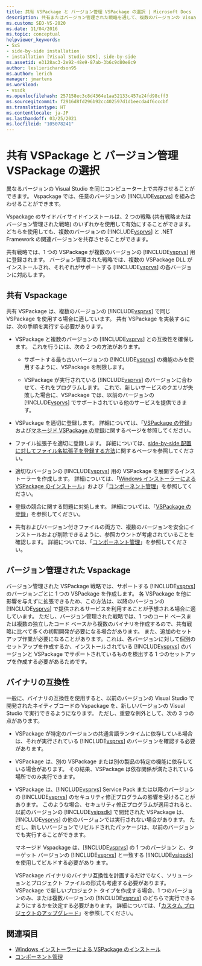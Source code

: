 ```yaml
---
title: 共有 VSPackage と バージョン管理 VSPackage の選択 | Microsoft Docs
description: 共有またはバージョン管理された戦略を通して、複数のバージョンの Visual Studio と .NET Framework を含む Vspackage をサイドバイサイドでインストールする方法について説明します。
ms.custom: SEO-VS-2020
ms.date: 11/04/2016
ms.topic: conceptual
helpviewer_keywords:
- SxS
- side-by-side installation
- installation [Visual Studio SDK], side-by-side
ms.assetid: e3128ac3-2e92-48e9-87ab-3b6c9d80e8c9
author: leslierichardson95
ms.author: lerich
manager: jmartens
ms.workload:
- vssdk
ms.openlocfilehash: 257158ec3c8d4364e1aa52133c457e24fd98cff3
ms.sourcegitcommit: f2916d8fd296b92cc402597d1d1eecda4f6cccbf
ms.translationtype: HT
ms.contentlocale: ja-JP
ms.lasthandoff: 03/25/2021
ms.locfileid: "105078241"
---
```

# <a name="choose-between-shared-and-versioned-vspackages"></a>共有 VSPackage と バージョン管理 VSPackage の選択
異なるバージョンの Visual Studio を同じコンピューター上で共存させることができます。 Vspackage では、任意のバージョンの [!INCLUDE[vsprvs](../code-quality/includes/vsprvs_md.md)] を組み合わせることができます。

 Vspackage のサイドバイサイドインストールは、2 つの戦略 (共有戦略またはバージョン管理された戦略) のいずれかを使用して有効にすることができます。 どちらを使用しても、複数のバージョンの [!INCLUDE[vsprvs](../code-quality/includes/vsprvs_md.md)] と .NET Framework の関連バージョンを共存させることができます。

 共有戦略では、1 つの VSPackage が複数のバージョンの [!INCLUDE[vsprvs](../code-quality/includes/vsprvs_md.md)] 用に登録されます。 バージョン管理された戦略では、複数の VSPackage DLL がインストールされ、それぞれがサポートする [!INCLUDE[vsprvs](../code-quality/includes/vsprvs_md.md)] の各バージョンに対応します。

## <a name="shared-vspackages"></a>共有 Vspackage
 共有 VSPackage は、複数のバージョンの [!INCLUDE[vsprvs](../code-quality/includes/vsprvs_md.md)] で同じ VSPackage を使用する場合に適しています。 共有 VSPackage を実装するには、次の手順を実行する必要があります。

- VSPackage と複数のバージョンの [!INCLUDE[vsprvs](../code-quality/includes/vsprvs_md.md)] との互換性を確保します。 これを行うには、次の 2 つの方法があります。

  - サポートする最も古いバージョンの [!INCLUDE[vsprvs](../code-quality/includes/vsprvs_md.md)] の機能のみを使用するように、VSPackage を制限します。

  - VSPackage が実行されている [!INCLUDE[vsprvs](../code-quality/includes/vsprvs_md.md)] のバージョンに合わせて、それをプログラムします。 これで、新しいサービスのクエリが失敗した場合に、VSPackage では、以前のバージョンの [!INCLUDE[vsprvs](../code-quality/includes/vsprvs_md.md)] でサポートされている他のサービスを提供できます。

- VSPackage を適切に登録します。 詳細については、「[VSPackage の登録](../extensibility/internals/vspackage-registration.md)」および[マネージド VSPackage の登録](/previous-versions/bb166783(v=vs.100))に関するページを参照してください。

- ファイル拡張子を適切に登録します。 詳細については、[side-by-side 配置に対してファイル名拡張子を登録する方法](../extensibility/registering-file-name-extensions-for-side-by-side-deployments.md)に関するページを参照してください。

- 適切なバージョンの [!INCLUDE[vsprvs](../code-quality/includes/vsprvs_md.md)] 用の VSPackage を展開するインストーラーを作成します。 詳細については、「[Windows インストーラーによる VSPackage のインストール](../extensibility/internals/installing-vspackages-with-windows-installer.md)」および「[コンポーネント管理](../extensibility/internals/component-management.md)」を参照してください。

- 登録の競合に関する問題に対処します。 詳細については、「[VSPackage の登録](../extensibility/internals/vspackage-registration.md)」を参照してください。

- 共有およびバージョン付きファイルの両方で、複数のバージョンを安全にインストールおよび削除できるように、参照カウントが考慮されていることを確認します。 詳細については、「[コンポーネント管理](../extensibility/internals/component-management.md)」を参照してください。

## <a name="versioned-vspackages"></a>バージョン管理された Vspackage
 バージョン管理された VSPackage 戦略では、サポートする [!INCLUDE[vsprvs](../code-quality/includes/vsprvs_md.md)] のバージョンごとに 1 つの VSPackage を作成します。 各 VSPackage を他に影響を与えずに拡張できるため、この方法は、以降のバージョンの [!INCLUDE[vsprvs](../code-quality/includes/vsprvs_md.md)] で提供されるサービスを利用することが予想される場合に適しています。 ただし、バージョン管理された戦略では、1 つのコード ベースまたは複数の独立したコード ベースから複数のバイナリを作成するので、共有戦略に比べて多くの初期開発が必要になる場合があります。 また、追加のセットアップ作業が必要になることがあります。これは、各バージョンに対して個別のセットアップを作成するか、インストールされている [!INCLUDE[vsprvs](../code-quality/includes/vsprvs_md.md)] のバージョンと VSPackage でサポートされているものを検出する 1 つのセットアップを作成する必要があるためです。

## <a name="binary-compatibility"></a>バイナリの互換性
 一般に、バイナリの互換性を使用すると、以前のバージョンの Visual Studio で開発されたネイティブコードの Vspackage を、新しいバージョンの Visual Studio で実行できるようになります。 ただし、重要な例外として、次の 3 つの点があります。

- VSPackage が特定のバージョンの共通言語ランタイムに依存している場合は、それが実行されている [!INCLUDE[vsprvs](../code-quality/includes/vsprvs_md.md)] のバージョンを確認する必要があります。

- VSPackage は、別の VSPackage または別の製品の特定の機能に依存している場合があります。 その結果、VSPackage は依存関係が満たされている場所でのみ実行できます。

- VSPackage は、[!INCLUDE[vsprvs](../code-quality/includes/vsprvs_md.md)] Service Pack または以降のバージョンの [!INCLUDE[vsprvs](../code-quality/includes/vsprvs_md.md)] のセキュリティ修正プログラムの影響を受けることがあります。 このような場合、セキュリティ修正プログラムが適用されると、以前のバージョンの [!INCLUDE[vsipsdk](../extensibility/includes/vsipsdk_md.md)] で開発された VSPackage は、[!INCLUDE[vsprvs](../code-quality/includes/vsprvs_md.md)] の他のバージョンでは実行されない場合があります。 ただし、新しいバージョンでリビルドされたパッケージは、以前のバージョンでも実行することができます。

  マネージド Vspackage は、[!INCLUDE[vsprvs](../code-quality/includes/vsprvs_md.md)] の 1 つのバージョン と、ターゲット バージョンの [!INCLUDE[vsprvs](../code-quality/includes/vsprvs_md.md)] と一致する [!INCLUDE[vsipsdk](../extensibility/includes/vsipsdk_md.md)] を使用してビルドする必要があり ます。

  VSPackage バイナリのバイナリ互換性を計画するだけでなく、ソリューションとプロジェクト ファイルの形式も考慮する必要があります。 VSPackage で新しいプロジェクト タイプを作成する場合、1 つのバージョンのみ、または複数バージョンの [!INCLUDE[vsprvs](../code-quality/includes/vsprvs_md.md)] のどちらで実行できるようにするかを決定する必要があります。 詳細については、「[カスタム プロジェクトのアップグレード](../extensibility/internals/upgrading-projects.md#upgrading-custom-projects)」を参照してください。

## <a name="see-also"></a>関連項目
- [Windows インストーラーによる VSPackage のインストール](../extensibility/internals/installing-vspackages-with-windows-installer.md)
- [コンポーネント管理](../extensibility/internals/component-management.md)